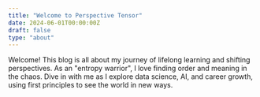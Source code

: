 ```yaml
---
title: "Welcome to Perspective Tensor"
date: 2024-06-01T00:00:00Z
draft: false
type: "about"
---
```


Welcome! This blog is all about my journey of lifelong learning and shifting perspectives. As an "entropy warrior", I love finding order and meaning in the chaos. Dive in with me as I explore data science, AI, and career growth, using first principles to see the world in new ways.